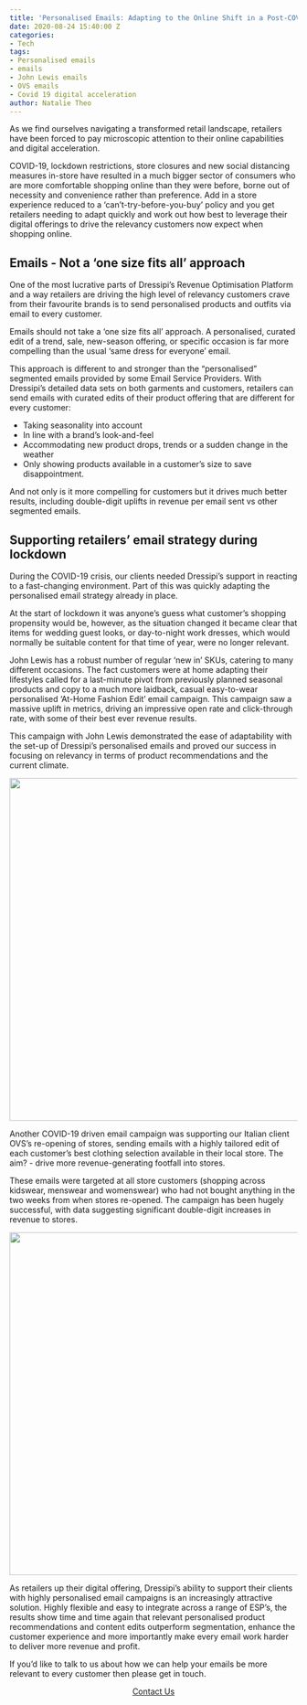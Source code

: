 ```yaml
---
title: 'Personalised Emails: Adapting to the Online Shift in a Post-COVID World'
date: 2020-08-24 15:40:00 Z
categories:
- Tech
tags:
- Personalised emails
- emails
- John Lewis emails
- OVS emails
- Covid 19 digital acceleration
author: Natalie Theo
---
```


As we find ourselves navigating a transformed retail landscape, retailers have been forced to pay microscopic attention to their online capabilities and digital acceleration. 

COVID-19, lockdown restrictions, store closures and new social distancing measures in-store have resulted in a much bigger sector of consumers who are more comfortable shopping online than they were before, borne out of necessity and convenience rather than preference. Add in a store experience reduced to a ‘can’t-try-before-you-buy’ policy and you get retailers needing to adapt quickly and work out how best to leverage their digital offerings to drive the relevancy customers now expect when shopping online.

## Emails - Not a ‘one size fits all’ approach

One of the most lucrative parts of Dressipi’s Revenue Optimisation Platform and a way retailers are driving the high level of relevancy customers crave from their favourite brands is to send personalised products and outfits via email to every customer. 

Emails should not take a ‘one size fits all’ approach. A personalised, curated edit of a trend, sale, new-season offering, or specific occasion is far more compelling than the usual ‘same dress for everyone’ email.

This approach is different to and stronger than the “personalised” segmented emails provided by some Email Service Providers. With Dressipi’s detailed data sets on both garments and customers, retailers can send emails with curated edits of their product offering that are different for every customer:

* Taking seasonality into account
* In line with a brand’s look-and-feel
* Accommodating new product drops, trends or a sudden change in the weather 
* Only showing products available in a customer’s size to save disappointment.

And not only is it more compelling for customers but it drives much better results, including double-digit uplifts in revenue per email sent vs other segmented emails. 

## Supporting retailers’ email strategy during lockdown

During the COVID-19 crisis, our clients needed Dressipi’s support in reacting to a fast-changing environment. Part of this was quickly adapting the personalised email strategy already in place.

At the start of lockdown it was anyone’s guess what customer’s shopping propensity would be, however, as the situation changed it became clear that items for wedding guest looks, or day-to-night work dresses, which would normally be suitable content for that time of year, were no longer relevant.

John Lewis has a robust number of regular ‘new in’ SKUs, catering to many different occasions. The fact customers were at home adapting their lifestyles called for a last-minute pivot from previously planned seasonal products and copy to a much more laidback, casual easy-to-wear personalised ‘At-Home Fashion Edit’ email campaign. This campaign saw a massive uplift in metrics, driving an impressive open rate and click-through rate, with some of their best ever revenue results. 

This campaign with John Lewis demonstrated the ease of adaptability with the set-up of Dressipi’s personalised emails and proved our success in focusing on relevancy in terms of product recommendations and the current climate.

<p style="text-align:center"><img style="margin-left: 0px; width: 600px;" src ="/uploads/Email%20blog%20JL.png"/></p>

Another COVID-19 driven email campaign was supporting our Italian client OVS’s re-opening of stores, sending emails with a highly tailored edit of each customer’s best clothing selection available in their local store. The aim? - drive more revenue-generating footfall into stores.
 
These emails were targeted at all store customers (shopping across kidswear, menswear and womenswear) who had not bought anything in the two weeks from when stores re-opened. The campaign has been hugely successful, with data suggesting significant double-digit increases in revenue to stores.

<p style="text-align:center"><img style="margin-left: 0px; width: 600px;" src ="/uploads/Email%20blog%20OVS.png"/></p>

As retailers up their digital offering, Dressipi’s ability to support their clients with highly personalised email campaigns is an increasingly attractive solution. Highly flexible and easy to integrate across a range of ESP’s, the results show time and time again that relevant personalised product recommendations and content edits outperform segmentation, enhance the customer experience and more importantly make every email work harder to deliver more revenue and profit.

If you’d like to talk to us about how we can help your emails be more relevant to every customer then please get in touch.

<p style="text-align:center"><a href="/contact/" class="button button-primary">Contact Us</a></p>